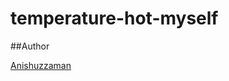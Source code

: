 # temperature-hot-myself

##Author


[Anishuzzaman][author]

[author]:https://www.facebook.com/anishuzzaman/
